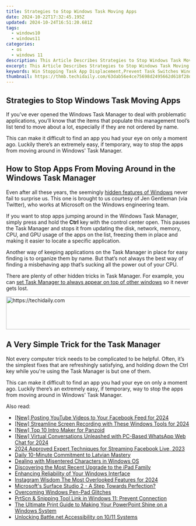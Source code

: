 ```yaml
---
title: Strategies to Stop Windows Task Moving Apps
date: 2024-10-22T17:32:45.195Z
updated: 2024-10-24T16:51:20.681Z
tags:
  - windows10
  - windows11
categories:
  - os
  - windows 11
description: This Article Describes Strategies to Stop Windows Task Moving Apps
excerpt: This Article Describes Strategies to Stop Windows Task Moving Apps
keywords: Win Stopping Task App Displacement,Prevent Task Switches Windows,Secure Windows Task Allocation,Thwart Window Task Shifting,Guard Against Task Moving,Stop Task Migration in Windoze,Halt Windows Task Relocation
thumbnail: https://thmb.techidaily.com/63dab56e4ce75698d2495662d618f28dc10e8ea5781384709b703dd0571829f2.jpg
---
```


## Strategies to Stop Windows Task Moving Apps

 If you’ve ever opened the Windows Task Manager to deal with problematic applications, you’ll know that the items that populate this management tool’s list tend to move about a lot, especially if they are not ordered by name.

 This can make it difficult to find an app you had your eye on only a moment ago. Luckily there’s an extremely easy, if temporary, way to stop the apps from moving around in Windows' Task Manager.

## How to Stop Apps From Moving Around in the Windows Task Manager

 Even after all these years, the seemingly [hidden features of Windows](https://www.makeuseof.com/windows-11-well-hidden-features/) never fail to surprise us. This one is brought to us courtesy of Jen Gentleman (via Twitter), who works at Microsoft on the Windows engineering team.

 If you want to stop apps jumping around in the Windows Task Manager, simply press and hold the **Ctrl** key with the control center open. This pauses the Task Manager and stops it from updating the disk, network, memory, CPU, and GPU usage of the apps on the list, freezing them in place and making it easier to locate a specific application.

 Another way of keeping applications on the Task Manager in place for easy finding is to organize them by name. But that’s not always the best way of finding a misbehaving app that’s sucking all the power out of your CPU.

 There are plenty of other hidden tricks in Task Manager. For example, you can [set Task Manager to always appear on top of other windows](https://www.makeuseof.com/how-to-always-show-task-manager-on-top-windows/) so it never gets lost.

<!-- affiliate ads begin -->
<a href="https://ephamedtechinc.pxf.io/c/5597632/2137219/26400" target="_top" id="2137219">
  <img src="//a.impactradius-go.com/display-ad/26400-2137219" border="0" alt="https://techidaily.com" width="728" height="90"/>
</a>
<img height="0" width="0" src="https://ephamedtechinc.pxf.io/i/5597632/2137219/26400" style="position:absolute;visibility:hidden;" border="0" />
<!-- affiliate ads end -->

## A Very Simple Trick for the Task Manager

 Not every computer trick needs to be complicated to be helpful. Often, it’s the simplest fixes that are refreshingly satisfying, and holding down the Ctrl key while you're using the Task Manager is but one of them.

 This can make it difficult to find an app you had your eye on only a moment ago. Luckily there’s an extremely easy, if temporary, way to stop the apps from moving around in Windows' Task Manager.

<ins class="adsbygoogle"
      style="display:block"
      data-ad-client="ca-pub-7571918770474297"
      data-ad-slot="8358498916"
      data-ad-format="auto"
      data-full-width-responsive="true"></ins>

<span class="atpl-alsoreadstyle">Also read:</span>
<div><ul>
<li><a href="https://facebook-videos.techidaily.com/new-posting-youtube-videos-to-your-facebook-feed-for-2024/"><u>[New] Posting YouTube Videos to Your Facebook Feed for 2024</u></a></li>
<li><a href="https://screen-sharing-recording.techidaily.com/new-streamline-screen-recording-with-these-windows-tools-for-2024/"><u>[New] Streamline Screen Recording with These Windows Tools for 2024</u></a></li>
<li><a href="https://some-skills.techidaily.com/new-top-10-intro-maker-for-panzoid/"><u>[New] Top 10 Intro Maker for Panzoid</u></a></li>
<li><a href="https://visual-screen-recording.techidaily.com/new-virtual-conversations-unleashed-with-pc-based-whatsapp-web-chat-for-2024/"><u>[New] Virtual Conversations Unleashed with PC-Based WhatsApp Web Chat for 2024</u></a></li>
<li><a href="https://facebook-videos.techidaily.com/2024-approved-expert-techniques-for-streaming-facebook-live-2023/"><u>2024 Approved Expert Techniques for Streaming Facebook Live, 2023</u></a></li>
<li><a href="https://mondly-stories.techidaily.com/daily-10-minute-commitment-to-latvian-mastery/"><u>Daily 10-Minute Commitment to Latvian Mastery</u></a></li>
<li><a href="https://windows11.techidaily.com/dealing-with-misentered-characters-in-windows-os/"><u>Dealing with Misentered Characters in Windows OS</u></a></li>
<li><a href="https://technical-tips.techidaily.com/discovering-the-most-recent-upgrade-to-the-ipad-family/"><u>Discovering the Most Recent Upgrade to the iPad Family</u></a></li>
<li><a href="https://windows11.techidaily.com/enhancing-reliability-of-your-windows-interface/"><u>Enhancing Reliability of Your Windows Interface</u></a></li>
<li><a href="https://instagram-video-recordings.techidaily.com/instagram-wisdom-the-most-overlooked-features-for-2024/"><u>Instagram Wisdom The Most Overlooked Features for 2024</u></a></li>
<li><a href="https://windows11.techidaily.com/microsofts-surface-studio-2-a-step-towards-perfection/"><u>Microsoft's Surface Studio 2 - A Step Towards Perfection?</u></a></li>
<li><a href="https://windows11.techidaily.com/overcoming-windows-pen-pad-glitches/"><u>Overcoming Windows Pen-Pad Glitches</u></a></li>
<li><a href="https://windows11.techidaily.com/prtscn-and-snipping-tool-link-in-windows-11-prevent-connection/"><u>PrtScn & Snipping Tool Link in Windows 11: Prevent Connection</u></a></li>
<li><a href="https://windows11.techidaily.com/the-ultimate-print-guide-to-making-your-powerpoint-shine-on-a-windows-system/"><u>The Ultimate Print Guide to Making Your PowerPoint Shine on a Windows System</u></a></li>
<li><a href="https://windows11.techidaily.com/unlocking-battlenet-accessibility-on-1011-systems/"><u>Unlocking Battle.net Accessibility on 10/11 Systems</u></a></li>
</ul></div>

